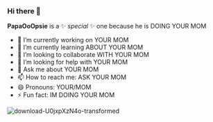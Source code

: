 ### Hi there 👋


**PapaOoOpsie** is a ✨ _special_ ✨ one because he is DOING YOUR MOM

- 🔭 I’m currently working on YOUR MOM
- 🌱 I’m currently learning ABOUT YOUR MOM
- 👯 I’m looking to collaborate WITH YOUR MOM
- 🤔 I’m looking for help with YOUR MOM
- 💬 Ask me about YOUR MOM
- 📫 How to reach me: ASK YOUR MOM
- 😄 Pronouns: YOUR/MOM
- ⚡ Fun fact: IM DOING YOUR MOM

![download-U0jxpXzN4o-transformed](https://github.com/PapaOoOpsie/PapaOoOpsie/assets/89408901/64631da7-8ae1-4962-a274-93902e56bb3a)


